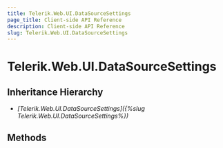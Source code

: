 ```yaml
---
title: Telerik.Web.UI.DataSourceSettings
page_title: Client-side API Reference
description: Client-side API Reference
slug: Telerik.Web.UI.DataSourceSettings
---
```


# Telerik.Web.UI.DataSourceSettings  

## Inheritance Hierarchy

* *[Telerik.Web.UI.DataSourceSettings]({%slug Telerik.Web.UI.DataSourceSettings%})*

## Methods


